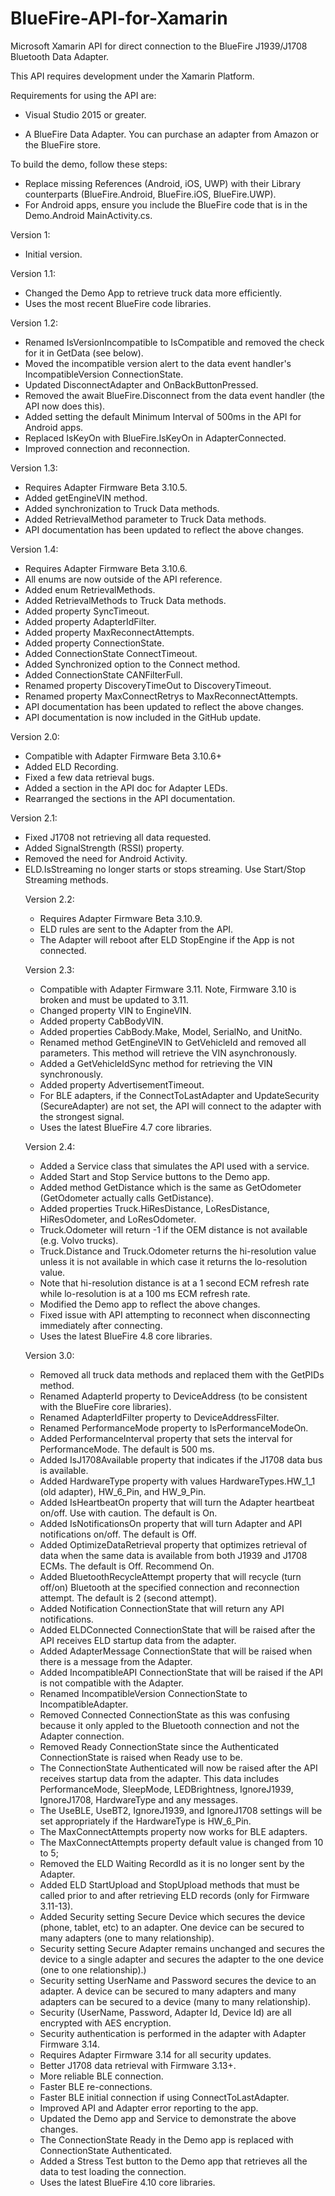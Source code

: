 ﻿# BlueFire-API-for-Xamarin
Microsoft Xamarin API for direct connection to the BlueFire J1939/J1708 Bluetooth Data Adapter.

This API requires development under the Xamarin Platform.

Requirements for using the API are:
	<ul><li> Visual Studio 2015 or greater.</ul>
	<ul><li> A BlueFire Data Adapter. You can purchase an adapter from Amazon or the BlueFire store.</ul>

To build the demo, follow these steps:
    <ul><li> Replace missing References (Android, iOS, UWP) with their Library counterparts (BlueFire.Android, BlueFire.iOS, BlueFire.UWP).
	<li> For Android apps, ensure you include the BlueFire code that is in the Demo.Android MainActivity.cs. </ul>

Version 1:<ul>
	<li>Initial version.
</ul>

Version 1.1:<ul>
	<li>Changed the Demo App to retrieve truck data more efficiently.
	<li>Uses the most recent BlueFire code libraries.
</ul>

Version 1.2:<ul>
	<li>Renamed IsVersionIncompatible to IsCompatible and removed the check for it in GetData (see below).
	<li>Moved the incompatible version alert to the data event handler's IncompatibleVersion ConnectionState.
	<li>Updated DisconnectAdapter and OnBackButtonPressed.
	<li>Removed the await BlueFire.Disconnect from the data event handler (the API now does this).
	<li>Added setting the default Minimum Interval of 500ms in the API for Android apps.
	<li>Replaced IsKeyOn with BlueFire.IsKeyOn in AdapterConnected.
	<li>Improved connection and reconnection.
</ul>

Version 1.3:<ul>
	<li>Requires Adapter Firmware Beta 3.10.5.
	<li>Added getEngineVIN method.
	<li>Added synchronization to Truck Data methods.
	<li>Added RetrievalMethod parameter to Truck Data methods.
	<li>API documentation has been updated to reflect the above changes.
</ul>

Version 1.4:<ul>
	<li>Requires Adapter Firmware Beta 3.10.6.
    <li>All enums are now outside of the API reference.
    <li>Added enum RetrievalMethods.
	<li>Added RetrievalMethods to Truck Data methods.
    <li>Added property SyncTimeout.
    <li>Added property AdapterIdFilter.
    <li>Added property MaxReconnectAttempts.
    <li>Added property ConnectionState.
	<li>Added ConnectionState ConnectTimeout.
    <li>Added Synchronized option to the Connect method.
	<li>Added ConnectionState CANFilterFull.
	<li>Renamed property DiscoveryTimeOut to DiscoveryTimeout.
    <li>Renamed property MaxConnectRetrys to MaxReconnectAttempts.
	<li>API documentation has been updated to reflect the above changes.
    <li>API documentation is now included in the GitHub update.
</ul>

Version 2.0:<ul>
	<li>Compatible with Adapter Firmware Beta 3.10.6+
    <li>Added ELD Recording.
	<li>Fixed a few data retrieval bugs.
	<li>Added a section in the API doc for Adapter LEDs.
	<li>Rearranged the sections in the API documentation.
</ul>

Version 2.1:<ul>
	<li>Fixed J1708 not retrieving all data requested.
    <li>Added SignalStrength (RSSI) property.
    <li>Removed the need for Android Activity.
    <li>ELD.IsStreaming no longer starts or stops streaming. Use Start/Stop Streaming methods.

Version 2.2:<ul>
	<li>Requires Adapter Firmware Beta 3.10.9.
	<li>ELD rules are sent to the Adapter from the API.
	<li>The Adapter will reboot after ELD StopEngine if the App is not connected.
</ul>

Version 2.3:<ul>
	<li>Compatible with Adapter Firmware 3.11. Note, Firmware 3.10 is broken and must be updated to 3.11.
	<li>Changed property VIN to EngineVIN.
	<li>Added property CabBodyVIN.
	<li>Added properties CabBody.Make, Model, SerialNo, and UnitNo.
	<li>Renamed method GetEngineVIN to GetVehicleId and removed all parameters. This method will retrieve the VIN asynchronously.
	<li>Added a GetVehicleIdSync method for retrieving the VIN synchronously.
	<li>Added property AdvertisementTimeout.
	<li>For BLE adapters, if the ConnectToLastAdapter and UpdateSecurity (SecureAdapter) are not set, the API will connect to the adapter with the strongest signal.
	<li>Uses the latest BlueFire 4.7 core libraries.
</ul>

Version 2.4:<ul>
	<li>Added a Service class that simulates the API used with a service.
	<li>Added Start and Stop Service buttons to the Demo app.
	<li>Added method GetDistance which is the same as GetOdometer (GetOdometer actually calls GetDistance).
	<li>Added properties Truck.HiResDistance, LoResDistance, HiResOdometer, and LoResOdometer.
	<li>Truck.Odometer will return -1 if the OEM distance is not available (e.g. Volvo trucks).
	<li>Truck.Distance and Truck.Odometer returns the hi-resolution value unless it is not available in which case it returns the lo-resolution value.
	<li>Note that hi-resolution distance is at a 1 second ECM refresh rate while lo-resolution is at a 100 ms ECM refresh rate.
	<li>Modified the Demo app to reflect the above changes.
	<li>Fixed issue with API attempting to reconnect when disconnecting immediately after connecting.
	<li>Uses the latest BlueFire 4.8 core libraries.
</ul>
	
Version 3.0:<ul>
	<li>Removed all truck data methods and replaced them with the GetPIDs method.
	<li>Renamed AdapterId property to DeviceAddress (to be consistent with the BlueFire core libraries).
	<li>Renamed AdapterIdFilter property to DeviceAddressFilter.
	<li>Renamed PerformanceMode property to IsPerformanceModeOn.
	<li>Added PerformanceInterval property that sets the interval for PerformanceMode. The default is 500 ms.
	<li>Added IsJ1708Available property that indicates if the J1708 data bus is available.
	<li>Added HardwareType property with values HardwareTypes.HW_1_1 (old adapter), HW_6_Pin, and HW_9_Pin.
	<li>Added IsHeartbeatOn property that will turn the Adapter heartbeat on/off. Use with caution. The default is On.
	<li>Added IsNotificationsOn property that will turn Adapter and API notifications on/off. The default is Off.
	<li>Added OptimizeDataRetrieval property that optimizes retrieval of data when the same data is available from both J1939 and J1708 ECMs. The default is Off. Recommend On.
    <li>Added BluetoothRecycleAttempt property that will recycle (turn off/on) Bluetooth at the specified connection and reconnection attempt. The default is 2 (second attempt).
	<li>Added Notification ConnectionState that will return any API notifications.
    <li>Added ELDConnected ConnectionState that will be raised after the API receives ELD startup data from the adapter.
	<li>Added AdapterMessage ConnectionState that will be raised when there is a message from the Adapter.
	<li>Added IncompatibleAPI ConnectionState that will be raised if the API is not compatible with the Adapter.
	<li>Renamed IncompatibleVersion ConnectionState to IncompatibleAdapter.
	<li>Removed Connected ConnectionState as this was confusing because it only appled to the Bluetooth connection and not the Adapter connection.
	<li>Removed Ready ConnectionState since the Authenticated ConnectionState is raised when Ready use to be.
    <li>The ConnectionState Authenticated will now be raised after the API receives startup data from the adapter. This data includes PerformanceMode, SleepMode, LEDBrightness, IgnoreJ1939, IgnoreJ1708, HardwareType and any messages.
    <li>The UseBLE, UseBT2, IgnoreJ1939, and IgnoreJ1708 settings will be set appropriately if the HardwareType is HW_6_Pin.
	<li>The MaxConnectAttempts property now works for BLE adapters.
    <li>The MaxConnectAttempts property default value is changed from 10 to 5;
	<li>Removed the ELD Waiting RecordId as it is no longer sent by the Adapter.
	<li>Added ELD StartUpload and StopUpload methods that must be called prior to and after retrieving ELD records (only for Firmware 3.11-13).
    <li>Added Security setting Secure Device which secures the device (phone, tablet, etc) to an adapter. One device can be secured to many adapters (one to many relationship).
    <li>Security setting Secure Adapter remains unchanged and secures the device to a single adapter and secures the adapter to the one device (one to one relationship).)
    <li>Security setting UserName and Password secures the device to an adapter. A device can be secured to many adapters and many adapters can be secured to a device (many to many relationship).
    <li>Security (UserName, Password, Adapter Id, Device Id) are all encrypted with AES encryption.
	<li>Security authentication is performed in the adapter with Adapter Firmware 3.14.
    <li>Requires Adapter Firmware 3.14 for all security updates.
	<li>Better J1708 data retrieval with Firmware 3.13+.
	<li>More reliable BLE connection.
	<li>Faster BLE re-connections.
	<li>Faster BLE initial connection if using ConnectToLastAdapter.
	<li>Improved API and Adapter error reporting to the app.
	<li>Updated the Demo app and Service to demonstrate the above changes.
	<li>The ConnectionState Ready in the Demo app is replaced with ConnectionState Authenticated.
	<li>Added a Stress Test button to the Demo app that retrieves all the data to test loading the connection.
	<li>Uses the latest BlueFire 4.10 core libraries.
</ul>
